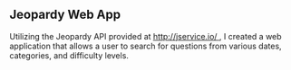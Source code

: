 ## Jeopardy Web App 

Utilizing the Jeopardy API provided at <u> http://jservice.io/ </u>, I created a web application that allows a user to search for questions from various dates, categories, and difficulty levels. 
